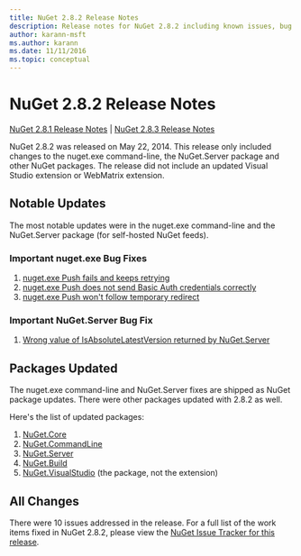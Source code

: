 ```yaml
---
title: NuGet 2.8.2 Release Notes
description: Release notes for NuGet 2.8.2 including known issues, bug fixes, added features, and DCRs.
author: karann-msft
ms.author: karann
ms.date: 11/11/2016
ms.topic: conceptual
---
```


# NuGet 2.8.2 Release Notes

[NuGet 2.8.1 Release Notes](../release-notes/nuget-2.8.1.md) | [NuGet 2.8.3 Release Notes](../release-notes/nuget-2.8.3.md)

NuGet 2.8.2 was released on May 22, 2014.  This release only included changes to the nuget.exe command-line, the NuGet.Server package and other NuGet packages.  The release did not include an updated Visual Studio extension or WebMatrix extension.

## Notable Updates

The most notable updates were in the nuget.exe command-line and the NuGet.Server package (for self-hosted NuGet feeds).

### Important nuget.exe Bug Fixes

1. [nuget.exe Push fails and keeps retrying](https://nuget.codeplex.com/workitem/4000)
1. [nuget.exe Push does not send Basic Auth credentials correctly](https://nuget.codeplex.com/workitem/4109)
1. [nuget.exe Push won't follow temporary redirect](https://nuget.codeplex.com/workitem/4050)

### Important NuGet.Server Bug Fix

1. [Wrong value of IsAbsoluteLatestVersion returned by NuGet.Server](https://nuget.codeplex.com/workitem/4147)

## Packages Updated

The nuget.exe command-line and NuGet.Server fixes are shipped as NuGet package updates.  There were other packages updated with 2.8.2 as well.

Here's the list of updated packages:

1. [NuGet.Core](https://www.nuget.org/packages/NuGet.Core/)
1. [NuGet.CommandLine](https://www.nuget.org/packages/NuGet.CommandLine/)
1. [NuGet.Server](https://www.nuget.org/packages/NuGet.Server/)
1. [NuGet.Build](https://www.nuget.org/packages/NuGet.Build/)
1. [NuGet.VisualStudio](https://www.nuget.org/packages/NuGet.VisualStudio/) (the package, not the extension)

## All Changes
There were 10 issues addressed in the release. For a full list of the work items fixed in NuGet 2.8.2, please view the [NuGet Issue Tracker for this release](https://nuget.codeplex.com/workitem/list/advanced?keyword=&status=All&type=All&priority=All&release=NuGet%202.8.2&assignedTo=All&component=All&sortField=LastUpdatedDate&sortDirection=Descending&page=0&reasonClosed=All).
